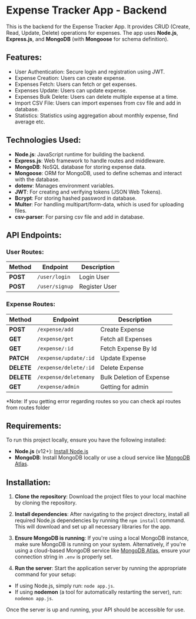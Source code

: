 # Expense Tracker App - Backend

This is the backend for the Expense Tracker App. It provides CRUD (Create, Read, Update, Delete) operations for expenses. The app uses **Node.js**, **Express.js**, and **MongoDB** (with **Mongoose** for schema definition).

## Features:
- User Authentication: Secure login and registration using JWT.
- Expense Creation: Users can create expense.
- Expenses Fetch: Users can fetch or get expenses.
- Expenses Update: Users can update expense.
- Expenses Bulk Delete: Users can delete multiple expense at a time.
- Import CSV File: Users can import expenses from csv file and add in database.
- Statistics: Statistics using aggregation about monthly expense, find average etc.

## Technologies Used:
- **Node.js**: JavaScript runtime for building the backend.
- **Express.js**: Web framework to handle routes and middleware.
- **MongoDB**: NoSQL database for storing expense data.
- **Mongoose**: ORM for MongoDB, used to define schemas and interact with the database.
- **dotenv**: Manages environment variables.
- **JWT**: For creating and verifying tokens (JSON Web Tokens).
- **Bcrypt**: For storing hashed password in database.
- **Multer**: For handling multipart/form-data, which is used for uploading files.
- **csv-parser**: For parsing csv file and add in database.

## API Endpoints:

### User Routes:

| Method | Endpoint                         | Description                        |
|--------|----------------------------------|------------------------------------|
| **POST**    | `/user/login`                    | Login User                      |
| **POST**     | `/user/signup`                    | Register User                  |

### Expense Routes:

| Method | Endpoint                         | Description                        |
|--------|----------------------------------|------------------------------------|
| **POST**    | `/expense/add`                    | Create Expense                      |
| **GET**     | `/expense/get`                    | Fetch all Expenses                  |
| **GET**     | `/expense/:id`                    | Fetch Expense By Id                 |
| **PATCH**   | `/expense/update/:id`             | Update Expense                      |
| **DELETE**  | `/expense/delete/:id`             | Delete Expense                      |
| **DELETE**  | `/expense/deletemany`             | Bulk Deletion of Expense             |
| **GET**     | `/expense/admin`                  | Getting for admin            |

*Note: If you getting error regarding routes so you can check api routes from routes folder

## Requirements:
To run this project locally, ensure you have the following installed:

- **Node.js** (v12+): [Install Node.js](https://nodejs.org/)
- **MongoDB**: Install MongoDB locally or use a cloud service like [MongoDB Atlas](https://www.mongodb.com/cloud/atlas).

## Installation:

1. **Clone the repository**: Download the project files to your local machine by cloning the repository.

2. **Install dependencies**: After navigating to the project directory, install all required Node.js dependencies by running the `npm install` command. This will download and set up all necessary libraries for the app.

3. **Ensure MongoDB is running**: If you're using a local MongoDB instance, make sure MongoDB is running on your system. Alternatively, if you're using a cloud-based MongoDB service like [MongoDB Atlas](https://www.mongodb.com/cloud/atlas), ensure your connection string in `.env` is properly set.

4. **Run the server**: Start the application server by running the appropriate command for your setup:
- If using Node.js, simply run: `node app.js`.
- If using **nodemon** (a tool for automatically restarting the server), run: `nodemon app.js`.

Once the server is up and running, your API should be accessible for use.
